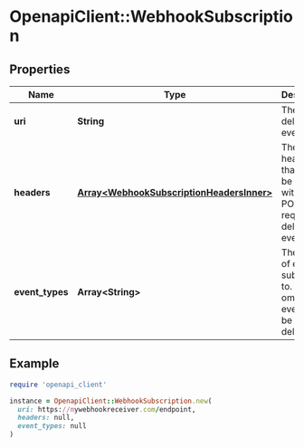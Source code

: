 # OpenapiClient::WebhookSubscription

## Properties

| Name | Type | Description | Notes |
| ---- | ---- | ----------- | ----- |
| **uri** | **String** | The URI to deliver the events to |  |
| **headers** | [**Array&lt;WebhookSubscriptionHeadersInner&gt;**](WebhookSubscriptionHeadersInner.md) | The headers that should be sent with the POST request to deliver the event | [optional] |
| **event_types** | **Array&lt;String&gt;** | The types of events to subscribe to. If omitted, all events will be delivered | [optional] |

## Example

```ruby
require 'openapi_client'

instance = OpenapiClient::WebhookSubscription.new(
  uri: https://mywebhookreceiver.com/endpoint,
  headers: null,
  event_types: null
)
```

